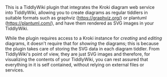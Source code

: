 This is a TiddlyWiki plugin that integrates the Kroki diagram web service into
TiddlyWiki, allowing you to create diagrams as regular tiddlers in suitable formats
such as graphviz (https://graphviz.org/) or
 plantuml (https://plantuml.com/), and have them rendered as SVG images in your
TiddlyWiki.

While the plugin requires access to a Kroki instance for *creating* and
*editing* diagrams, it doesn't require that for *showing* the diagrams; this
is because the plugin takes care of storing the SVG data in each diagram
tiddler. From TiddlyWiki's point of view, they are just SVG images and
therefore, for visualizing the contents of your TiddlyWiki, you can rest assured
that everything in it is self contained, without relying on external files or
services.
